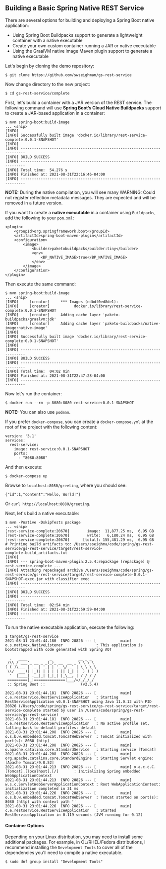 ## Building a Basic Spring Native REST Service 

There are several options for building and deploying a Spring Boot native application:

* Using Spring Boot Buildpacks support to generate a lightweight container with a native executable
* Create your own custom container running a JAR or native executable
* Using the GraalVM native image Maven plugin support to generate a native executable

Let's begin by cloning the demo repository:

```
$ git clone https://github.com/swseighman/gs-rest-service
```
Now change directory to the new project:

```
$ cd gs-rest-service/complete

```
First, let's build a container with a JAR version of the REST service.  The following command will use **Spring Boot’s Cloud Native Buildpacks** support to create a JAR-based application in a container:

```
$ mvn spring-boot:build-image
... <snip>
[INFO]
[INFO] Successfully built image 'docker.io/library/rest-service-complete:0.0.1-SNAPSHOT'
[INFO]
[INFO] ------------------------------------------------------------------------
[INFO] BUILD SUCCESS
[INFO] ------------------------------------------------------------------------
[INFO] Total time:  54.276 s
[INFO] Finished at: 2021-08-31T22:16:46-04:00
[INFO] ------------------------------------------------------------------------
```

**NOTE:** During the native compilation, you will see many WARNING: Could not register reflection metadata messages. They are expected and will be removed in a future version.

If you want to create a **native executable** in a container using `Buildpacks`, add the following to your `pom.xml`:

```
<plugin>
    <groupId>org.springframework.boot</groupId>
    <artifactId>spring-boot-maven-plugin</artifactId>
    <configuration>
        <image>
            <builder>paketobuildpacks/builder:tiny</builder>
            <env>
                <BP_NATIVE_IMAGE>true</BP_NATIVE_IMAGE>
            </env>
        </image>
    </configuration>
</plugin>
```
Then execute the same command:

```
$ mvn spring-boot:build-image
... <snip>
[INFO]     [creator]     *** Images (edbdf0ed8de1):
[INFO]     [creator]           docker.io/library/rest-service-complete:0.0.1-SNAPSHOT
[INFO]     [creator]     Adding cache layer 'paketo-buildpacks/graalvm:jdk'
[INFO]     [creator]     Adding cache layer 'paketo-buildpacks/native-image:native-image'
[INFO]
[INFO] Successfully built image 'docker.io/library/rest-service-complete:0.0.1-SNAPSHOT'
[INFO]
[INFO] ------------------------------------------------------------------------
[INFO] BUILD SUCCESS
[INFO] ------------------------------------------------------------------------
[INFO] Total time:  04:02 min
[INFO] Finished at: 2021-08-31T22:47:28-04:00
[INFO] ------------------------------------------------------------------------
```

Now let's run the container:

```
$ docker run --rm -p 8080:8080 rest-service:0.0.1-SNAPSHOT
```

**NOTE:** You can also use `podman`.

If you prefer `docker-compose`, you can create a `docker-compose.yml` at the root of the project with the following content:

```
version: '3.1'
services:
  rest-service:
    image: rest-service:0.0.1-SNAPSHOT
    ports:
      - "8080:8080"
```

And then execute:

```
$ docker-compose up
```

Browse to `localhost:8080/greeting`, where you should see:

```
{"id":1,"content":"Hello, World!"}
```

Or `curl http://localhost:8080/greeting`.

Next, let's build a native executable:

```
$ mvn -Pnative -DskipTests package
... <snip>
[rest-service-complete:20670]        image:  11,877.25 ms,  6.95 GB
[rest-service-complete:20670]        write:   6,180.24 ms,  6.95 GB
[rest-service-complete:20670]      [total]: 155,481.29 ms,  6.95 GB
# Printing build artifacts to: /Users/sseighma/code/spring/gs-rest-service/gs-rest-service/target/rest-service-complete.build_artifacts.txt
[INFO]
[INFO] --- spring-boot-maven-plugin:2.5.4:repackage (repackage) @ rest-service-complete ---
[INFO] Attaching repackaged archive /Users/sseighma/code/spring/gs-rest-service/gs-rest-service/target/rest-service-complete-0.0.1-SNAPSHOT-exec.jar with classifier exec
[INFO] ------------------------------------------------------------------------
[INFO] BUILD SUCCESS
[INFO] ------------------------------------------------------------------------
[INFO] Total time:  02:54 min
[INFO] Finished at: 2021-08-31T22:59:59-04:00
[INFO] ------------------------------------------------------------------------
```

To run the native executable application, execute the following:

```
$ target/gs-rest-service
2021-08-31 23:01:44.180  INFO 20826 --- [           main] o.s.nativex.NativeListener               : This application is bootstrapped with code generated with Spring AOT

  .   ____          _            __ _ _
 /\\ / ___'_ __ _ _(_)_ __  __ _ \ \ \ \
( ( )\___ | '_ | '_| | '_ \/ _` | \ \ \ \
 \\/  ___)| |_)| | | | | || (_| |  ) ) ) )
  '  |____| .__|_| |_|_| |_\__, | / / / /
 =========|_|==============|___/=/_/_/_/
 :: Spring Boot ::                (v2.5.4)

2021-08-31 23:01:44.181  INFO 20826 --- [           main] c.e.restservice.RestServiceApplication   : Starting RestServiceApplication v0.0.1-SNAPSHOT using Java 11.0.12 with PID 20826 (/Users/code/spring/gs-rest-service/gs-rest-service/target/rest-service-complete started by user in /Users/code/spring/gs-rest-service/gs-rest-service)
2021-08-31 23:01:44.181  INFO 20826 --- [           main] c.e.restservice.RestServiceApplication   : No active profile set, falling back to default profiles: default
2021-08-31 23:01:44.208  INFO 20826 --- [           main] o.s.b.w.embedded.tomcat.TomcatWebServer  : Tomcat initialized with port(s): 8080 (http)
2021-08-31 23:01:44.208  INFO 20826 --- [           main] o.apache.catalina.core.StandardService   : Starting service [Tomcat]
2021-08-31 23:01:44.208  INFO 20826 --- [           main] org.apache.catalina.core.StandardEngine  : Starting Servlet engine: [Apache Tomcat/9.0.52]
2021-08-31 23:01:44.213  INFO 20826 --- [           main] o.a.c.c.C.[Tomcat].[localhost].[/]       : Initializing Spring embedded WebApplicationContext
2021-08-31 23:01:44.213  INFO 20826 --- [           main] w.s.c.ServletWebServerApplicationContext : Root WebApplicationContext: initialization completed in 31 ms
2021-08-31 23:01:44.226  INFO 20826 --- [           main] o.s.b.w.embedded.tomcat.TomcatWebServer  : Tomcat started on port(s): 8080 (http) with context path ''
2021-08-31 23:01:44.226  INFO 20826 --- [           main] c.e.restservice.RestServiceApplication   : Started RestServiceApplication in 0.119 seconds (JVM running for 0.12)
```

#### Container Options

Depending on your Linux distribution, you may need to install some additional packages.  For example, in OL/RHEL/Fedora distributions, I recommend installing the `Development Tools` to cover all of the dependencies you'll need to compile a native executable.

```
$ sudo dnf group install "Development Tools"
```
